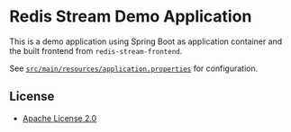 # Redis Stream Demo Application

This is a demo application using Spring Boot as application container and the built frontend from `redis-stream-frontend`.

See [`src/main/resources/application.properties`](src/main/resources/application.properties) for configuration.

## License

* [Apache License 2.0](http://www.apache.org/licenses/LICENSE-2.0)

